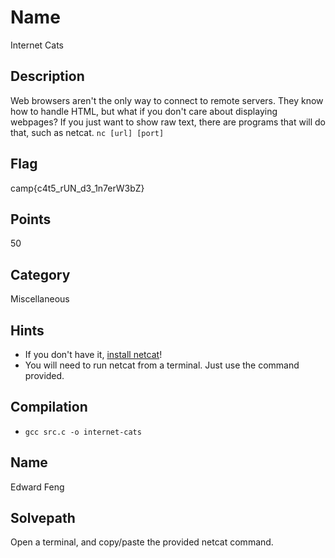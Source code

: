 # Name
Internet Cats

## Description
Web browsers aren't the only way to connect to remote servers.
They know how to handle HTML, but what if you don't care about displaying webpages?
If you just want to show raw text, there are programs that will do that, such as netcat.
`nc [url] [port]`

## Flag
camp{c4t5_rUN_d3_1n7erW3bZ}

## Points
50

## Category
Miscellaneous

## Hints
* If you don't have it, [install netcat](https://nmap.org/ncat/)!
* You will need to run netcat from a terminal. Just use the command provided.

## Compilation
* `gcc src.c -o internet-cats`

## Name
Edward Feng

## Solvepath
Open a terminal, and copy/paste the provided netcat command.
